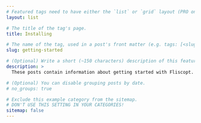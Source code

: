 ```yaml
---
# Featured tags need to have either the `list` or `grid` layout (PRO only).
layout: list

# The title of the tag's page.
title: Installing

# The name of the tag, used in a post's front matter (e.g. tags: [<slug>]).
slug: getting-started

# (Optional) Write a short (~150 characters) description of this featured tag.
description: >
  These posts contain information about getting started with Fliscopt.

# (Optional) You can disable grouping posts by date.
# no_groups: true

# Exclude this example category from the sitemap.
# DON'T USE THIS SETTING IN YOUR CATEGORIES!
sitemap: false
---
```

